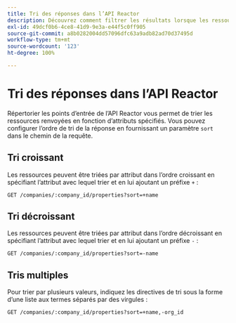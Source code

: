 ```yaml
---
title: Tri des réponses dans l’API Reactor
description: Découvrez comment filtrer les résultats lorsque les ressources sont répertoriées dans l’API Reactor.
exl-id: 49dcf0b6-4ce8-41d9-9e3a-e44f5c0ff905
source-git-commit: a8b0282004dd57096dfc63a9adb82ad70d37495d
workflow-type: tm+mt
source-wordcount: '123'
ht-degree: 100%

---
```


# Tri des réponses dans l’API Reactor

Répertorier les points d’entrée de l’API Reactor vous permet de trier les ressources renvoyées en fonction d’attributs spécifiés. Vous pouvez configurer l’ordre de tri de la réponse en fournissant un paramètre `sort` dans le chemin de la requête.

## Tri croissant

Les ressources peuvent être triées par attribut dans l’ordre croissant en spécifiant
l’attribut avec lequel trier et en lui ajoutant un préfixe `+` :

`GET /companies/:company_id/properties?sort=+name`

## Tri décroissant

Les ressources peuvent être triées par attribut dans l’ordre décroissant en spécifiant
l’attribut avec lequel trier et en lui ajoutant un préfixe `-` :

`GET /companies/:company_id/properties?sort=-name`

## Tris multiples

Pour trier par plusieurs valeurs, indiquez les directives de tri sous la forme d’une liste
aux termes séparés par des virgules :

`GET /companies/:company_id/properties?sort=+name,-org_id`
